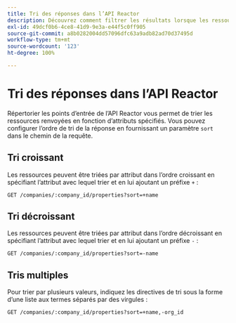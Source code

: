 ```yaml
---
title: Tri des réponses dans l’API Reactor
description: Découvrez comment filtrer les résultats lorsque les ressources sont répertoriées dans l’API Reactor.
exl-id: 49dcf0b6-4ce8-41d9-9e3a-e44f5c0ff905
source-git-commit: a8b0282004dd57096dfc63a9adb82ad70d37495d
workflow-type: tm+mt
source-wordcount: '123'
ht-degree: 100%

---
```


# Tri des réponses dans l’API Reactor

Répertorier les points d’entrée de l’API Reactor vous permet de trier les ressources renvoyées en fonction d’attributs spécifiés. Vous pouvez configurer l’ordre de tri de la réponse en fournissant un paramètre `sort` dans le chemin de la requête.

## Tri croissant

Les ressources peuvent être triées par attribut dans l’ordre croissant en spécifiant
l’attribut avec lequel trier et en lui ajoutant un préfixe `+` :

`GET /companies/:company_id/properties?sort=+name`

## Tri décroissant

Les ressources peuvent être triées par attribut dans l’ordre décroissant en spécifiant
l’attribut avec lequel trier et en lui ajoutant un préfixe `-` :

`GET /companies/:company_id/properties?sort=-name`

## Tris multiples

Pour trier par plusieurs valeurs, indiquez les directives de tri sous la forme d’une liste
aux termes séparés par des virgules :

`GET /companies/:company_id/properties?sort=+name,-org_id`
